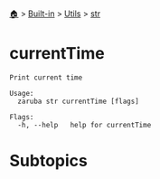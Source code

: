 <!--startTocHeader-->
[🏠](../../../README.md) > [Built-in](../../README.md) > [Utils](../README.md) > [str](README.md)
# currentTime
<!--endTocHeader-->

```
Print current time

Usage:
  zaruba str currentTime [flags]

Flags:
  -h, --help   help for currentTime

```

# Subtopics
<!--startTocSubtopic-->
<!--endTocSubtopic-->